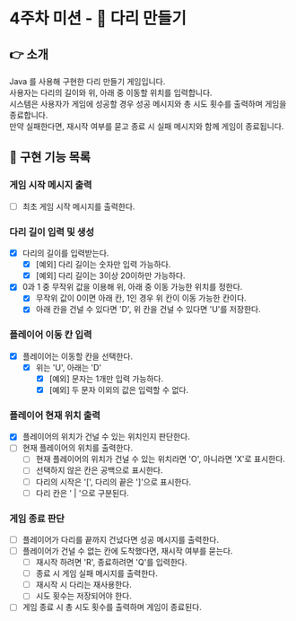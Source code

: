 # 4주차 미션 - 🌉 다리 만들기

## 👉 소개

Java 를 사용해 구현한 다리 만들기 게임입니다.\
사용자는 다리의 길이와 위, 아래 중 이동할 위치를 입력합니다.\
시스템은 사용자가 게임에 성공할 경우 성공 메시지와 총 시도 횟수를 출력하며 게임을 종료합니다.\
만약 실패한다면, 재시작 여부를 묻고 종료 시 실패 메시지와 함께 게임이 종료됩니다.

## 🚀 구현 기능 목록

### 게임 시작 메시지 출력

- [ ] 최초 게임 시작 메시지를 출력한다.

### 다리 길이 입력 및 생성

- [x] 다리의 길이를 입력받는다.
    - [x] [예외] 다리 길이는 숫자만 입력 가능하다.
    - [x] [예외] 다리 길이는 3이상 20이하만 가능하다.
- [x] 0과 1 중 무작위 값을 이용해 위, 아래 중 이동 가능한 위치를 정한다.
    - [x] 무작위 값이 0이면 아래 칸, 1인 경우 위 칸이 이동 가능한 칸이다.
    - [x] 아래 칸을 건널 수 있다면 'D', 위 칸을 건널 수 있다면 'U'를 저장한다.

### 플레이어 이동 칸 입력

- [x] 플레이어는 이동할 칸을 선택한다.
    - [x] 위는 'U', 아래는 'D'
      - [x] [예외] 문자는 1개만 입력 가능하다.
      - [x] [예외] 두 문자 이외의 값은 입력할 수 없다.

### 플레이어 현재 위치 출력

- [x] 플레이어의 위치가 건널 수 있는 위치인지 판단한다.
- [ ] 현재 플레이어의 위치를 출력한다.
    - [ ] 현재 플레이어의 위치가 건널 수 있는 위치라면 'O', 아니라면 'X'로 표시한다.
    - [ ] 선택하지 않은 칸은 공백으로 표시한다.
    - [ ] 다리의 시작은 '[', 다리의 끝은 ']'으로 표시한다.
    - [ ] 다리 칸은 ' | '으로 구분된다.

### 게임 종료 판단

- [ ] 플레이어가 다리를 끝까지 건넜다면 성공 메시지를 출력한다.
- [ ] 플레이어가 건널 수 없는 칸에 도착했다면, 재시작 여부를 묻는다.
    - [ ] 재시작 하려면 'R', 종료하려면 'Q'를 입력한다.
    - [ ] 종료 시 게임 실패 메시지를 출력한다.
    - [ ] 재시작 시 다리는 재사용한다.
    - [ ] 시도 횟수는 저장되어야 한다.
- [ ] 게임 종료 시 총 시도 횟수를 출력하며 게임이 종료된다.